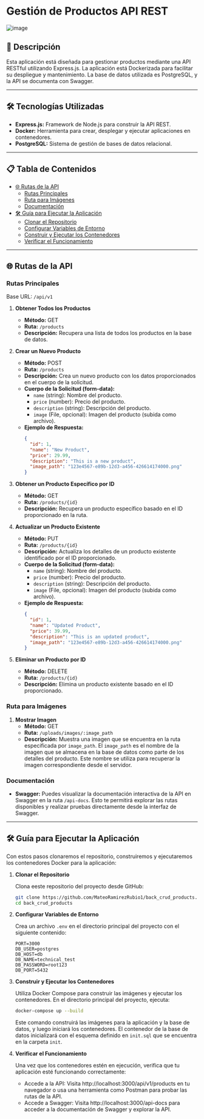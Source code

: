 # Gestión de Productos API REST

![image](https://github.com/user-attachments/assets/932b1cc4-efb0-4b45-a47f-42c0721dfa0d)


## 🚀 Descripción

Esta aplicación está diseñada para gestionar productos mediante una API RESTful utilizando Express.js. La aplicación está Dockerizada para facilitar su despliegue y mantenimiento. La base de datos utilizada es PostgreSQL, y la API se documenta con Swagger.

---

## 🛠️ Tecnologías Utilizadas

- **Express.js:** Framework de Node.js para construir la API REST.
- **Docker:** Herramienta para crear, desplegar y ejecutar aplicaciones en contenedores.
- **PostgreSQL:** Sistema de gestión de bases de datos relacional.

---

## 📋 Tabla de Contenidos

- [🌐 Rutas de la API](#-rutas-de-la-api)
  - [Rutas Principales](#rutas-principales)
  - [Ruta para Imágenes](#ruta-para-imágenes)
  - [Documentación](#documentación)
- [🛠️ Guía para Ejecutar la Aplicación](#-guía-para-ejecutar-la-aplicación)
  - [Clonar el Repositorio](#clonar-el-repositorio)
  - [Configurar Variables de Entorno](#configurar-variables-de-entorno)
  - [Construir y Ejecutar los Contenedores](#construir-y-ejecutar-los-contenedores)
  - [Verificar el Funcionamiento](#verificar-el-funcionamiento)
 
---

## 🌐 Rutas de la API

### Rutas Principales

Base URL: `/api/v1`

1. **Obtener Todos los Productos**
   - **Método:** GET
   - **Ruta:** `/products`
   - **Descripción:** Recupera una lista de todos los productos en la base de datos.

2. **Crear un Nuevo Producto**
   - **Método:** POST
   - **Ruta:** `/products`
   - **Descripción:** Crea un nuevo producto con los datos proporcionados en el cuerpo de la solicitud.
   - **Cuerpo de la Solicitud (form-data):**
     - `name` (string): Nombre del producto.
     - `price` (number): Precio del producto.
     - `description` (string): Descripción del producto.
     - `image` (File, opcional): Imagen del producto (subida como archivo).
   - **Ejemplo de Respuesta:**
     ```json
     {
       "id": 1,
       "name": "New Product",
       "price": 29.99,
       "description": "This is a new product",
       "image_path": "123e4567-e89b-12d3-a456-426614174000.png"
     }
     ```

3. **Obtener un Producto Específico por ID**
   - **Método:** GET
   - **Ruta:** `/products/{id}`
   - **Descripción:** Recupera un producto específico basado en el ID proporcionado en la ruta.

4. **Actualizar un Producto Existente**
   - **Método:** PUT
   - **Ruta:** `/products/{id}`
   - **Descripción:** Actualiza los detalles de un producto existente identificado por el ID proporcionado.
   - **Cuerpo de la Solicitud (form-data):**
     - `name` (string): Nombre del producto.
     - `price` (number): Precio del producto.
     - `description` (string): Descripción del producto.
     - `image` (File, opcional): Imagen del producto (subida como archivo).
   - **Ejemplo de Respuesta:**
     ```json
     {
       "id": 1,
       "name": "Updated Product",
       "price": 39.99,
       "description": "This is an updated product",
       "image_path": "123e4567-e89b-12d3-a456-426614174000.png"
     }
     ```

5. **Eliminar un Producto por ID**
   - **Método:** DELETE
   - **Ruta:** `/products/{id}`
   - **Descripción:** Elimina un producto existente basado en el ID proporcionado.

### Ruta para Imágenes

1. **Mostrar Imagen**
   - **Método:** GET
   - **Ruta:** `/uploads/images/:image_path`
   - **Descripción:** Muestra una imagen que se encuentra en la ruta especificada por `image_path`. El `image_path` es el nombre de la imagen que se almacena en la base de datos como parte de los detalles del producto. Este nombre se utiliza para recuperar la imagen correspondiente desde el servidor.

### Documentación

- **Swagger:** Puedes visualizar la documentación interactiva de la API en Swagger en la ruta `/api-docs`. Esto te permitirá explorar las rutas disponibles y realizar pruebas directamente desde la interfaz de Swagger.

---
## 🛠️ Guía para Ejecutar la Aplicación

Con estos pasos clonaremos el repositorio, construiremos y ejecutaremos los contenedores Docker para la aplicación:

1. **Clonar el Repositorio**

   Clona eeste repositorio del proyecto desde GitHub:

   ```bash
   git clone https://github.com/MateoRamirezRubio1/back_crud_products.git
   cd back_crud_products

2. **Configurar Variables de Entorno**

    Crea un archivo `.env` en el directorio principal del proyecto con el siguiente contenido:

   ```plaintext
   PORT=3000
   DB_USER=postgres
   DB_HOST=db
   DB_NAME=technical_test
   DB_PASSWORD=root123
   DB_PORT=5432

3. **Construir y Ejecutar los Contenedores**

    Utiliza Docker Compose para construir las imágenes y ejecutar los contenedores. En el directorio principal del proyecto, ejecuta:

    ```bash
    docker-compose up --build
    ```
    
    Este comando construirá las imágenes para la aplicación y la base de datos, y luego iniciará los contenedores. El contenedor de la base de datos inicializará con el esquema definido en `init.sql` que se encuentra en la carpeta `init`.

4. **Verificar el Funcionamiento**

    Una vez que los contenedores estén en ejecución, verifica que tu aplicación esté funcionando correctamente:

    - Accede a la API: Visita http://localhost:3000/api/v1/products en tu navegador o usa una herramienta como Postman para probar las rutas de la API.
    - Accede a Swagger: Visita http://localhost:3000/api-docs para acceder a la documentación de Swagger y explorar la API.
